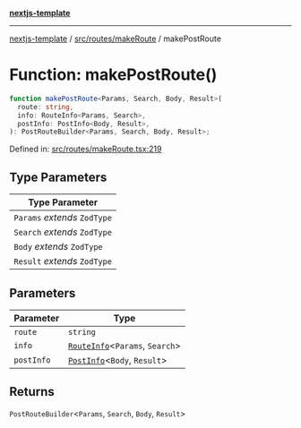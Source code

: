 [**nextjs-template**](README.md)

---

[nextjs-template](README.md) / [src/routes/makeRoute](src.routes.makeRoute.md) / makePostRoute

# Function: makePostRoute()

```ts
function makePostRoute<Params, Search, Body, Result>(
  route: string,
  info: RouteInfo<Params, Search>,
  postInfo: PostInfo<Body, Result>,
): PostRouteBuilder<Params, Search, Body, Result>;
```

Defined in: [src/routes/makeRoute.tsx:219](https://github.com/Its-Satyajit/nextjs-template/blob/c8d81b09293d759cbf04e9bc7e542cc7d90740e6/src/routes/makeRoute.tsx#L219)

## Type Parameters

| Type Parameter               |
| ---------------------------- |
| `Params` _extends_ `ZodType` |
| `Search` _extends_ `ZodType` |
| `Body` _extends_ `ZodType`   |
| `Result` _extends_ `ZodType` |

## Parameters

| Parameter  | Type                                                                             |
| ---------- | -------------------------------------------------------------------------------- |
| `route`    | `string`                                                                         |
| `info`     | [`RouteInfo`](src.routes.makeRoute.TypeAlias.RouteInfo.md)\<`Params`, `Search`\> |
| `postInfo` | [`PostInfo`](src.routes.makeRoute.TypeAlias.PostInfo.md)\<`Body`, `Result`\>     |

## Returns

`PostRouteBuilder`\<`Params`, `Search`, `Body`, `Result`\>
